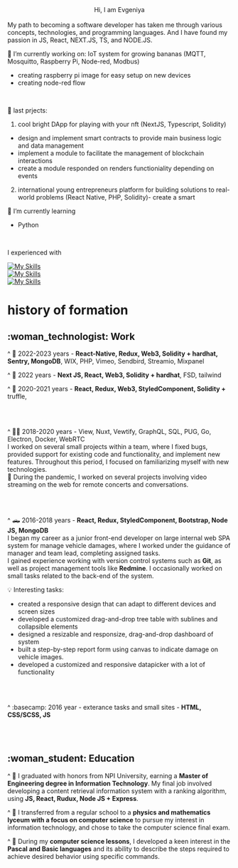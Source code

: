 <div align="center">Hi, I am Evgeniya</div>
<br/>
My path to becoming a software developer has taken me through various concepts, technologies, and programming languages. And I have found my passion in JS, React, NEXT.JS, TS, and NODE.JS.


🔭 I’m currently working on:
IoT system for growing bananas (MQTT, Mosquitto, Raspberry Pi, Node-red, Modbus)
- creating raspberry pi image for easy setup on new devices
- creating node-red flow


<br/>

🔭 last prjects:
1) cool bright DApp for playing with your nft (NextJS, Typescript, Solidity)
- design and implement smart contracts to provide main business logic and data management
- implement a module to facilitate the management of blockchain interactions
- create a module responded on renders functioniality depending on events

2) international young entrepreneurs platform for building solutions to real-world problems (React Native, PHP, Solidity)- create a smart 

🌱 I’m currently learning
- Python

<br/>

I experienced with

[![My Skills](https://skillicons.dev/icons?i=html,css,scss,js,ts)](https://skillicons.dev)
</br>
[![My Skills](https://skillicons.dev/icons?i=react,redux,reactnative,next)](https://skillicons.dev)
</br>
[![My Skills](https://skillicons.dev/icons?i=solidity)](https://skillicons.dev)
</br>


<h1>history of formation</h1>

<h2>:woman_technologist: Work</h2>

^ :vibration_mode: 2022-2023 years - <b>React-Native, Redux, Web3, Solidity + hardhat, Sentry, MongoDB</b>, WIX, PHP, Vimeo, Sendbird, Streamio, Mixpanel

^ :bear: 2022 years - <b>Next JS, React, Web3, Solidity + hardhat</b>, FSD, tailwind

^ :money_mouth_face: 2020-2021 years - <b>React, Redux, Web3, StyledComponent, Solidity +</b> truffle, </br>

</br>
</br>

^ :face_with_spiral_eyes:	2018-2020 years - View, Nuxt, Vewtify, GraphQL, SQL, PUG, Go, Electron, Docker, WebRTC</br>
I worked on several small projects within a team, where I fixed bugs, provided support for existing code and functionality, and implement new features. Throughout this period, I focused on familiarizing myself with new technologies. </br>
:movie_camera: During the pandemic, I worked on several projects involving video streaming on the web for remote concerts and conversations.

</br>
</br>

 ^ :pickup_truck: 2016-2018 years - <b>React, Redux, StyledComponent, Bootstrap, Node JS, MongoDB</b></br>
I began my career as a junior front-end developer on large internal web SPA system for manage vehicle damages, where I worked under the guidance of manager and team lead, completing assigned tasks. </br>
I gained experience working with version control systems such as <b>Git</b>, as well as project management tools like <b>Redmine</b>. I occasionally worked on small tasks related to the back-end of the system.

:bulb: Interesting tasks:
- created a responsive design that can adapt to different devices and screen sizes
- developed a customized drag-and-drop tree table with sublines and collapsible elements
- designed a resizable and responsize, drag-and-drop dashboard of system
- built a step-by-step report form using canvas to indicate damage on vehicle images.
- developed a customized and responsive datapicker with a lot of functionality

</br>
</br>
 
^ :basecamp: 2016 year - exterance tasks and small sites - <b>HTML, CSS/SCSS, JS</b>

</br>
</br>

<h2>:woman_student: Education</h2>

^ :woman:
I graduated with honors from NPI University, earning a <b>Master of Engineering degree in Information Technology</b>. My final job involved developing a content retrieval information system with a ranking algorithm, using <b>JS, React, Rudux, Node JS + Express</b>.

^ :girl:
I transferred from a regular school to a <b>physics and mathematics lyceum with a focus on computer science</b> to pursue my interest in information technology, and chose to take the computer science final exam.

^ :baby:
During my <b>computer science lessons</b>, I developed a keen interest in the <b>Pascal and Basic languages</b> and its ability to describe the steps required to achieve desired behavior using specific commands.
